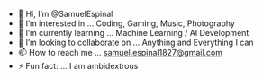 - 👋 Hi, I’m @SamuelEspinal
- 👀 I’m interested in ... Coding, Gaming, Music, Photography
- 🌱 I’m currently learning ... Machine Learning / AI Development
- 💞️ I’m looking to collaborate on ... Anything and Everything I can
- 📫 How to reach me ... samuel.espinal1827@gmail.com
- ⚡ Fun fact: ... I am ambidextrous 

<!---
SamuelEspinal/SamuelEspinal is a ✨ special ✨ repository because its `README.md` (this file) appears on your GitHub profile.
You can click the Preview link to take a look at your changes.
--->
